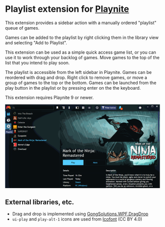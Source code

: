 # Playlist extension for [Playnite](https://playnite.link/)

This extension provides a sidebar action with a manually ordered "playlist" queue of games.

Games can be added to the playlist by right clicking them in the library view and selecting "Add to Playlist".

This extension can be used as a simple quick access game list, or you can use it to work through your backlog of games. Move games to the top of the list that you intend to play soon. 

The playlist is accessible from the left sidebar in Playnite. Games can be reordered with drag and drop. Right click to remove games, or move a group of games to the top or the bottom. Games can be launched from the play button in the playlist or by pressing enter on the the keyboard.

This extension requires Playnite 9 or newer.

![Playlist extension screenshot](screenshots/Playlist.gif)

## External libraries, etc.

* Drag and drop is implemented using [GongSolutions.WPF.DragDrop](https://github.com/punker76/gong-wpf-dragdrop)
* `ui-play` and `play-alt-1` icons are used from [Icofont](https://icofont.com/) (CC BY 4.0)